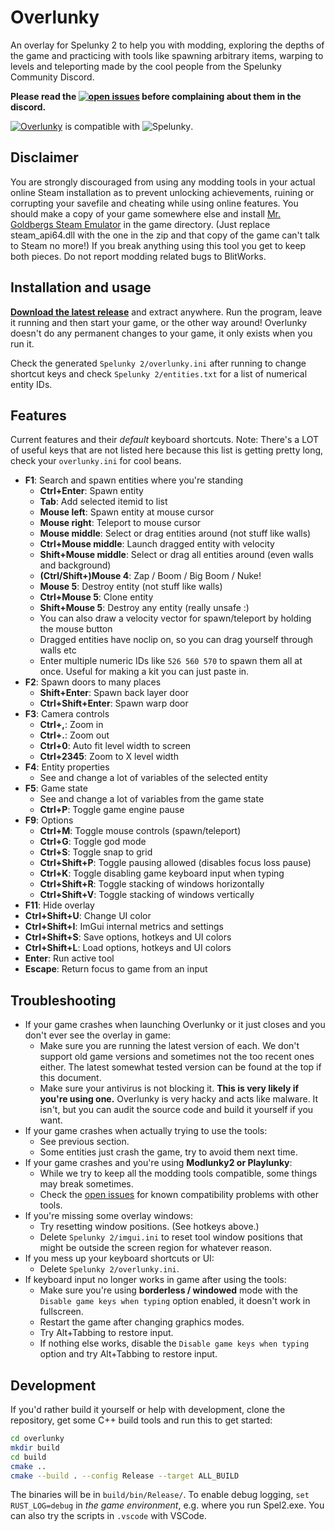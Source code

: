 # Overlunky

An overlay for Spelunky 2 to help you with modding, exploring the depths of the game and practicing with tools like spawning arbitrary items, warping to levels and teleporting made by the cool people from the Spelunky Community Discord.

**Please read the [![open issues](https://img.shields.io/github/issues-raw/spelunky-fyi/overlunky)](https://github.com/spelunky-fyi/overlunky/issues) before complaining about them in the discord.**

[![Overlunky](https://img.shields.io/github/v/release/spelunky-fyi/overlunky?label=Overlunky)](https://github.com/spelunky-fyi/overlunky/releases/latest) is compatible with ![Spelunky](https://img.shields.io/badge/Spelunky2-1.20.0j-green).

## Disclaimer
You are strongly discouraged from using any modding tools in your actual online Steam installation as to prevent unlocking achievements, ruining or corrupting your savefile and cheating while using online features. You should make a copy of your game somewhere else and install [Mr. Goldbergs Steam Emulator](https://mr_goldberg.gitlab.io/goldberg_emulator/) in the game directory. (Just replace steam_api64.dll with the one in the zip and that copy of the game can't talk to Steam no more!) If you break anything using this tool you get to keep both pieces. Do not report modding related bugs to BlitWorks.

## Installation and usage
**[Download the latest release](https://github.com/spelunky-fyi/overlunky/releases/latest)** and extract anywhere. Run the program, leave it running and then start your game, or the other way around! Overlunky doesn't do any permanent changes to your game, it only exists when you run it.

Check the generated `Spelunky 2/overlunky.ini` after running to change shortcut keys and check `Spelunky 2/entities.txt` for a list of numerical entity IDs.

## Features
Current features and their *default* keyboard shortcuts. Note: There's a LOT of useful keys that are not listed here because this list is getting pretty long, check your `overlunky.ini` for cool beans.
  - **F1**: Search and spawn entities where you're standing
      + **Ctrl+Enter**: Spawn entity
      + **Tab**: Add selected itemid to list
      + **Mouse left**: Spawn entity at mouse cursor
      + **Mouse right**: Teleport to mouse cursor
      + **Mouse middle**: Select or drag entities around (not stuff like walls)
      + **Ctrl+Mouse middle**: Launch dragged entity with velocity
      + **Shift+Mouse middle**: Select or drag all entities around (even walls and background)
      + **(Ctrl/Shift+)Mouse 4**: Zap / Boom / Big Boom / Nuke!
      + **Mouse 5**: Destroy entity (not stuff like walls)
      + **Ctrl+Mouse 5**: Clone entity
      + **Shift+Mouse 5**: Destroy any entity (really unsafe :)
      + You can also draw a velocity vector for spawn/teleport by holding the mouse button
      + Dragged entities have noclip on, so you can drag yourself through walls etc
      + Enter multiple numeric IDs like `526 560 570` to spawn them all at once. Useful for making a kit you can just paste in.
  - **F2**: Spawn doors to many places
      + **Shift+Enter**: Spawn back layer door
      + **Ctrl+Shift+Enter**: Spawn warp door
  - **F3**: Camera controls
      + **Ctrl+,**: Zoom in
      + **Ctrl+.**: Zoom out
      + **Ctrl+0**: Auto fit level width to screen
      + **Ctrl+2345**: Zoom to X level width
  - **F4**: Entity properties
      + See and change a lot of variables of the selected entity
  - **F5**: Game state
      + See and change a lot of variables from the game state
      + **Ctrl+P**: Toggle game engine pause
  - **F9**: Options
      + **Ctrl+M**: Toggle mouse controls (spawn/teleport)
      + **Ctrl+G**: Toggle god mode
      + **Ctrl+S**: Toggle snap to grid
      + **Ctrl+Shift+P**: Toggle pausing allowed (disables focus loss pause)
      + **Ctrl+K**: Toggle disabling game keyboard input when typing
      + **Ctrl+Shift+R**: Toggle stacking of windows horizontally
      + **Ctrl+Shift+V**: Toggle stacking of windows vertically
  - **F11**: Hide overlay
  - **Ctrl+Shift+U**: Change UI color
  - **Ctrl+Shift+I**: ImGui internal metrics and settings
  - **Ctrl+Shift+S**: Save options, hotkeys and UI colors
  - **Ctrl+Shift+L**: Load options, hotkeys and UI colors
  - **Enter**: Run active tool
  - **Escape**: Return focus to game from an input

## Troubleshooting
  - If your game crashes when launching Overlunky or it just closes and you don't ever see the overlay in game:
    + Make sure you are running the latest version of each. We don't support old game versions and sometimes not the too recent ones either. The latest somewhat tested version can be found at the top if this document.
    + Make sure your antivirus is not blocking it. **This is very likely if you're using one.** Overlunky is very hacky and acts like malware. It isn't, but you can audit the source code and build it yourself if you want.
  - If your game crashes when actually trying to use the tools:
    + See previous section.
    + Some entities just crash the game, try to avoid them next time.
  - If your game crashes and you're using **Modlunky2 or Playlunky**:
    + While we try to keep all the modding tools compatible, some things may break sometimes.
    + Check the [open issues](https://github.com/spelunky-fyi/overlunky/issues) for known compatibility problems with other tools.
  - If you're missing some overlay windows:
    + Try resetting window positions. (See hotkeys above.)
    + Delete `Spelunky 2/imgui.ini` to reset tool window positions that might be outside the screen region for whatever reason.
  - If you mess up your keyboard shortcuts or UI:
    + Delete `Spelunky 2/overlunky.ini`.
  - If keyboard input no longer works in game after using the tools:
    + Make sure you're using **borderless / windowed** mode with the `Disable game keys when typing` option enabled, it doesn't work in fullscreen.
    + Restart the game after changing graphics modes.
    + Try Alt+Tabbing to restore input.
    + If nothing else works, disable the `Disable game keys when typing` option and try Alt+Tabbing to restore input.
    
## Development
If you'd rather build it yourself or help with development, clone the repository, get some C++ build tools and run this to get started:
```bash
cd overlunky
mkdir build
cd build
cmake ..
cmake --build . --config Release --target ALL_BUILD
```
The binaries will be in `build/bin/Release/`. To enable debug logging, `set RUST_LOG=debug` in *the game environment*, e.g. where you run Spel2.exe. You can also try the scripts in `.vscode` with VSCode.
